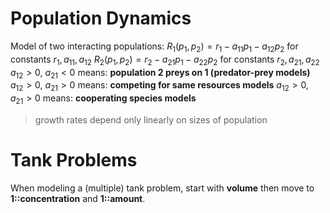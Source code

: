 # Population Dynamics

Model of two interacting populations:
$R_1(p_1,p_2)=r_1-a_{11}p_1-a_{12}p_2$ for constants $r_{1},a_{11},a_{12}$
$R_2(p_1,p_2)=r_2-a_{21}p_1-a_{22}p_2$ for constants $r_{2},a_{21},a_{22}$
$a_{12} > 0$, $a_{21} < 0$ means: **population $2$ preys on $1$ (predator-prey models)**
$a_{12} > 0$, $a_{21} > 0$ means: **competing for same resources models**
$a_{12} > 0$, $a_{21} > 0$ means: **cooperating species models**
> growth rates depend only linearly on sizes of population

# Tank Problems

When modeling a (multiple) tank problem, start with **volume** then move to **1::concentration** and **1::amount**.